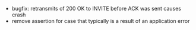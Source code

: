 * bugfix: retransmits of 200 OK to INVITE before ACK was sent causes crash
* remove assertion for case that typically is a result of an application error